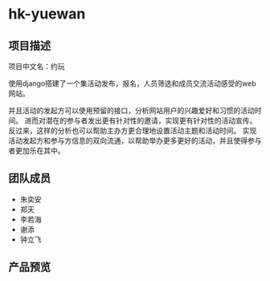 # hk-yuewan


## 项目描述

项目中文名：约玩

使用django搭建了一个集活动发布，报名，人员筛选和成员交流活动感受的web网站。

并且活动的发起方可以使用预留的接口，分析网站用户的兴趣爱好和习惯的活动时间。
进而对潜在的参与者发出更有针对性的邀请，实现更有针对性的活动宣传。
反过来，这样的分析也可以帮助主办方更合理地设置活动主题和活动时间。
实现活动发起方和参与方信息的双向流通，以帮助举办更多更好的活动，并且使得参与者更加乐在其中。


## 团队成员

* 朱奕安
* 郑天
* 李若海
* 谢添
* 钟立飞

## 产品预览




